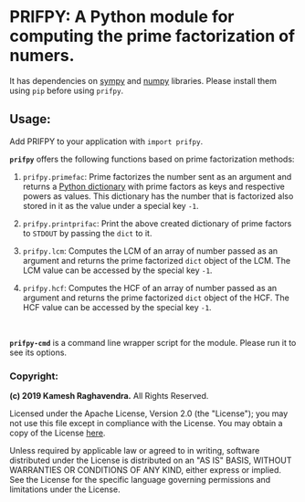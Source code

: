 # PRIFPY: A Python module for computing the prime factorization of numers.
It has dependencies on [sympy](https://www.sympy.org/en/index.html) and [numpy](https://numpy.org/) libraries. Please install them using `pip` before using `prifpy`.

## Usage:
Add PRIFPY to your application with `import prifpy`.

**`prifpy`** offers the following functions based on prime factorization methods:
1. `prifpy.primefac`: Prime factorizes the number sent as an argument and returns a [Python dictionary](https://docs.python.org/3.6/tutorial/datastructures.html#dictionaries) with prime factors as keys and respective powers as values.
This dictionary has the number that is factorized also stored in it as the value under a special key `-1`.

2. `prifpy.printprifac`: Print the above created dictionary of prime factors to `STDOUT` by passing the `dict` to it.

3. `prifpy.lcm`: Computes the LCM of an array of number passed as an argument and returns the prime factorized `dict` object of the LCM. The LCM value can be accessed by the special key `-1`.

4. `prifpy.hcf`: Computes the HCF of an array of number passed as an argument and returns the prime factorized `dict` object of the HCF. The HCF value can be accessed by the special key `-1`.
<br>

**`prifpy-cmd`** is a command line wrapper script for the module. Please run it to see its options.

### Copyright:
**(c) 2019 Kamesh Raghavendra.** All Rights Reserved.

Licensed under the Apache License, Version 2.0 (the "License"); you may
not use this file except in compliance with the License. You may obtain
a copy of the License [here](http://www.apache.org/licenses/LICENSE-2.0).

Unless required by applicable law or agreed to in writing, software
distributed under the License is distributed on an "AS IS" BASIS, WITHOUT
WARRANTIES OR CONDITIONS OF ANY KIND, either express or implied. See the
License for the specific language governing permissions and limitations
under the License.
